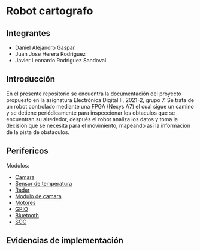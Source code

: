 # Robot cartografo
##  Integrantes
* Daniel Alejandro Gaspar
* Juan Jose Herera Rodriguez
* Javier Leonardo Rodriguez Sandoval


##  Introducción

En el presente repositorio se encuentra la documentación del proyecto propuesto en la asignatura Electrónica Digital II, 2021-2, grupo 7. Se trata de un robot controlado mediante una FPGA (Nexys A7) el cual sigue un camino y se detiene periódicamente para inspeccionar los obtaculos que se encuentran su alrededor, después el robot analiza los datos y toma la decisión que se necesita para el movimiento, mapeando así la información de la pista de obstaculos.

##  Perifericos
Modulos:

* [Camara](https://github.com/unal-edigital2-labs/wp08-2021-2-gr07/blob/main/Camara%2Cmd "título del enlace aquí")
* [Sensor de temperatura](dirección.enlace.aquí "título del enlace aquí")
* [Radar](dirección.enlace.aquí "título del enlace aquí")
* [Modulo de camara](dirección.enlace.aquí "título del enlace aquí")
* [Motores](dirección.enlace.aquí "título del enlace aquí")
* [GPIO](dirección.enlace.aquí "título del enlace aquí")
* [Bluetooth](dirección.enlace.aquí "título del enlace aquí")
* [SOC](dirección.enlace.aquí "título del enlace aquí")


## Evidencias de implementación
